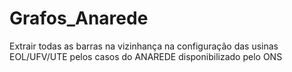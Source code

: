 # Grafos_Anarede
Extrair todas as barras na vizinhança na configuração das usinas EOL/UFV/UTE pelos casos do ANAREDE disponibilizado pelo ONS

